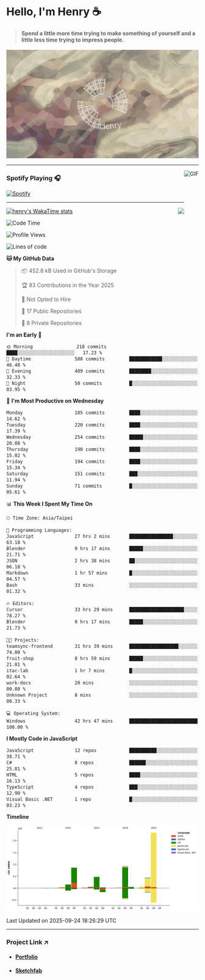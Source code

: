 # Hello, I'm Henry :coffee:

> #### Spend a little more time trying to make something of yourself and a little less time trying to impress people.
 
![](./images/cover.jpg)

---

<img align="right" alt="GIF" height="170px" src="https://media.giphy.com/media/J5B1Y8QZnzXXbLQIBu/giphy.gif" />

### Spotify Playing 🎧

[![Spotify](https://spotify-recently-played-beta.vercel.app/api/spotify)](https://open.spotify.com/user/31uznrpamxhroyd2bt7xchxgnhce)

---

<img align="right" src="https://github-readme-stats.vercel.app/api/top-langs/?username=henry5720&theme=tokyonight&hide_title=false" />

[![henry's WakaTime stats](https://github-readme-stats.vercel.app/api/wakatime?username=@henry5720&layout=compact)](https://github.com/anuraghazra/github-readme-stats)

<!--START_SECTION:waka-->
![Code Time](http://img.shields.io/badge/Code%20Time-490%20hrs%2055%20mins-blue)

![Profile Views](http://img.shields.io/badge/Profile%20Views-2-blue)

![Lines of code](https://img.shields.io/badge/From%20Hello%20World%20I%27ve%20Written-5.4%20million%20lines%20of%20code-blue)

**🐱 My GitHub Data** 

> 📦 452.8 kB Used in GitHub's Storage 
 > 
> 🏆 83 Contributions in the Year 2025
 > 
> 🚫 Not Opted to Hire
 > 
> 📜 17 Public Repositories 
 > 
> 🔑 8 Private Repositories 
 > 
**I'm an Early 🐤** 

```text
🌞 Morning                218 commits         ████░░░░░░░░░░░░░░░░░░░░░   17.23 % 
🌆 Daytime                588 commits         ████████████░░░░░░░░░░░░░   46.48 % 
🌃 Evening                409 commits         ████████░░░░░░░░░░░░░░░░░   32.33 % 
🌙 Night                  50 commits          █░░░░░░░░░░░░░░░░░░░░░░░░   03.95 % 
```
📅 **I'm Most Productive on Wednesday** 

```text
Monday                   185 commits         ████░░░░░░░░░░░░░░░░░░░░░   14.62 % 
Tuesday                  220 commits         ████░░░░░░░░░░░░░░░░░░░░░   17.39 % 
Wednesday                254 commits         █████░░░░░░░░░░░░░░░░░░░░   20.08 % 
Thursday                 190 commits         ████░░░░░░░░░░░░░░░░░░░░░   15.02 % 
Friday                   194 commits         ████░░░░░░░░░░░░░░░░░░░░░   15.34 % 
Saturday                 151 commits         ███░░░░░░░░░░░░░░░░░░░░░░   11.94 % 
Sunday                   71 commits          █░░░░░░░░░░░░░░░░░░░░░░░░   05.61 % 
```


📊 **This Week I Spent My Time On** 

```text
🕑︎ Time Zone: Asia/Taipei

💬 Programming Languages: 
JavaScript               27 hrs 2 mins       ████████████████░░░░░░░░░   63.18 % 
Blender                  9 hrs 17 mins       █████░░░░░░░░░░░░░░░░░░░░   21.71 % 
JSON                     2 hrs 38 mins       ██░░░░░░░░░░░░░░░░░░░░░░░   06.18 % 
Markdown                 1 hr 57 mins        █░░░░░░░░░░░░░░░░░░░░░░░░   04.57 % 
Bash                     33 mins             ░░░░░░░░░░░░░░░░░░░░░░░░░   01.32 % 

🔥 Editors: 
Cursor                   33 hrs 29 mins      ████████████████████░░░░░   78.27 % 
Blender                  9 hrs 17 mins       █████░░░░░░░░░░░░░░░░░░░░   21.73 % 

🐱‍💻 Projects: 
teamsync-frontend        31 hrs 39 mins      ██████████████████░░░░░░░   74.00 % 
fruit-shop               8 hrs 59 mins       █████░░░░░░░░░░░░░░░░░░░░   21.01 % 
itac-lab                 1 hr 7 mins         █░░░░░░░░░░░░░░░░░░░░░░░░   02.64 % 
work-docs                20 mins             ░░░░░░░░░░░░░░░░░░░░░░░░░   00.80 % 
Unknown Project          8 mins              ░░░░░░░░░░░░░░░░░░░░░░░░░   00.33 % 

💻 Operating System: 
Windows                  42 hrs 47 mins      █████████████████████████   100.00 % 
```

**I Mostly Code in JavaScript** 

```text
JavaScript               12 repos            ██████████░░░░░░░░░░░░░░░   38.71 % 
C#                       8 repos             ██████░░░░░░░░░░░░░░░░░░░   25.81 % 
HTML                     5 repos             ████░░░░░░░░░░░░░░░░░░░░░   16.13 % 
TypeScript               4 repos             ███░░░░░░░░░░░░░░░░░░░░░░   12.90 % 
Visual Basic .NET        1 repo              █░░░░░░░░░░░░░░░░░░░░░░░░   03.23 % 
```



**Timeline**

![Lines of Code chart](https://raw.githubusercontent.com/henry5720/henry5720/main/assets/bar_graph.png)


 Last Updated on 2025-09-24 18:26:29 UTC
<!--END_SECTION:waka-->

---

### Project Link ↗️

- #### [Portfolio](https://drive.google.com/file/d/1kb96bzn4Bhdb4pImsUvKz9Oi9cx455D2/view?usp=drivesdk)
- #### [Sketchfab](https://sketchfab.com/henry4294967296/models)


